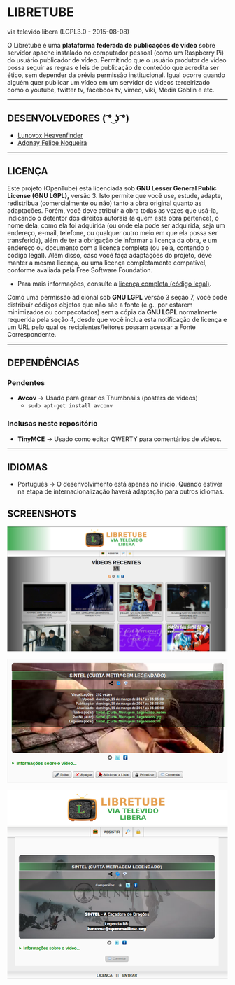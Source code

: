 # LIBRETUBE
via televido libera (LGPL3.0 - 2015-08-08)

O Libretube é uma **plataforma federada de publicações de vídeo** sobre servidor apache instalado no computador pessoal (como um Raspberry Pi) do usuário publicador de vídeo. Permitindo que o usuário produtor de vídeo possa seguir as regras e leis de publicação de conteúdo que acredita ser ético, sem depender da prévia permissão institucional. Igual ocorre quando alguém quer publicar um vídeo em um servidor de vídeos terceirizado como o youtube, twitter tv, facebook tv, vimeo, viki, Media Goblin e etc.

____

## DESENVOLVEDORES ( ͡° ͜ʖ ͡°)

* [Lunovox Heavenfinder](https://libreplanet.org/wiki/User:Lunovox)
* [Adonay Felipe Nogueira](https://libreplanet.org/wiki/User:Adfeno)

_____

## LICENÇA

Este projeto (OpenTube) está licenciada sob **GNU Lesser General Public License (GNU LGPL),** versão 3. Isto permite que você use, estude, adapte, redistribua (comercialmente ou não) tanto a obra original quanto as adaptações. Porém, você deve atribuir a obra todas as vezes que usá-la, indicando o detentor dos direitos autorais (a quem esta obra pertence), o nome dela, como ela foi adquirida (ou onde ela pode ser adquirida, seja um endereço, e-mail, telefone, ou qualquer outro meio em que ela possa ser transferida), além de ter a obrigação de informar a licença da obra, e um endereço ou documento com a licença completa (ou seja, contendo o código legal). Além disso, caso você faça adaptações do projeto, deve manter a mesma licença, ou uma licença completamente compatível, conforme avaliada pela Free Software Foundation.

 * Para mais informações, consulte a [licença completa (código legal)](http://www.gnu.org/licenses/lgpl-3.0.html).

Como uma permissão adicional sob **GNU LGPL** versão 3 seção 7, você pode distribuir códigos objetos que não são a fonte (e.g., por estarem minimizados ou compacotados) sem a cópia da **GNU LGPL** normalmente requerida pela seção 4, desde que você inclua esta notificação de licença e um URL pelo qual os recipientes/leitores possam acessar a Fonte Correspondente. 

_____

## DEPENDÊNCIAS

### Pendentes
* **Avcov** → Usado para gerar os Thumbnails (posters de vídeos)
  * ````sudo apt-get install avconv````

### Inclusas neste repositório
 * **TinyMCE** → Usado como editor QWERTY para comentários de vídeos.

_____

## IDIOMAS
* Português → O desenvolvimento está apenas no início. Quando estiver na etapa de internacionalização haverá adaptação para outros idiomas.

## SCREENSHOTS

![](https://raw.githubusercontent.com/Lunovox/libretube/master/version_201702211459/imgs/screenshots/Captura%20de%20tela%20de%202017-03-25%2013h53m18s.png)

![](https://raw.githubusercontent.com/Lunovox/libretube/master/version_201702211459/imgs/screenshots/Captura%20de%20tela%20de%202017-03-25%2014h38m05s.png)

![](https://raw.githubusercontent.com/Lunovox/libretube/master/version_201702211459/imgs/screenshots/Captura%20de%20tela%20de%202017-03-25%2013h56m05s.png)
